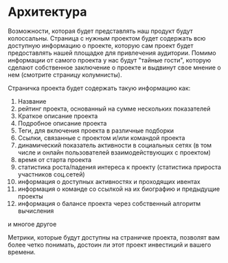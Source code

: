# Архитектура

Возможности, которая будет представлять наш продукт будут колоссальны. Страница с нужным проектом будет содержать всю доступную информацию о проекте, которую сам проект будет предоставлять нашей площадке для привлечения аудитории. Помимо информации от самого проекта у нас будут "тайные гости", которую сделают собственное заключение о проекте и выдвинут свое мнение о нем (смотрите страницу колумнисты).

Страничка проекта будет содержать такую информацию как:

1. Название
2. рейтинг проекта, основанный на сумме нескольких показателей
3. Краткое описание проекта
4. Подробное описание проекта
5. Теги, для включения проекта в различные подборки
6. Ссылки, связанные с проектом и/или командой проекта
7. динамический показатель активности в социальных сетях (в том числе и онлайн пользователей взаимодействующих с проектом)
8. время от старта проекта
9. статистика роста/падения интереса к проекту (статистика прироста участников соц.сетей)
10. информация о доступных активностях и проходящих ивентах
11. информация о команде со ссылкой на их биографию и предыдущие проекты
12. информация о балансе проекта через собственный алгоритм вычисления

&#x20;и многое другое

Метрики, которые будут доступны на страничке проекта, позволят вам более четко понимать, достоин ли этот проект инвестиций и вашего времени.

